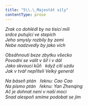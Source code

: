 ```yaml
---
title: "5\\.\_Majestát síly"
contentType: prose
---
```


<section>

_Zrak co dohlédl by na tisící míli  
srdce putující ve stepích  
Jeho smysly rozbily by zemi  
Nebe nadzvedly by jako vích_

</section>

<section>

_Obsáhnouti beze zbytku všecko  
Povodní se valit v šíř i v dál  
Jako skvoucí kůň   když cítí uzdu  
Jak v tvář nepříteli Velký generál_

</section>

<section>

_Na báseň ptán   řeknu: Cao Cao  
Na písmo ptán   řeknu: Yan Zhenqing  
Ač je dohnat není v naší moci  
Snad alespoň smíme podobat se jim_

</section>
